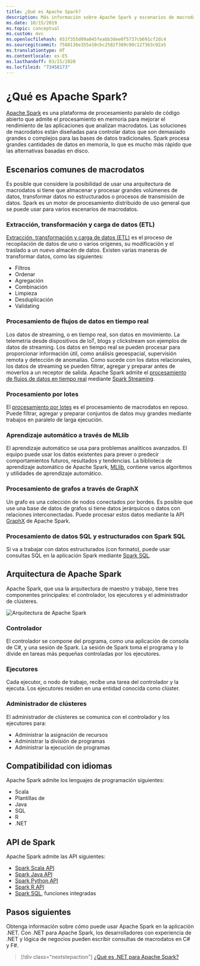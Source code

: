 ```yaml
---
title: ¿Qué es Apache Spark?
description: Más información sobre Apache Spark y escenarios de macrodatos.
ms.date: 10/15/2019
ms.topic: conceptual
ms.custom: mvc
ms.openlocfilehash: 653f355d09a045feabb3dee0f5737cb691cf2dc4
ms.sourcegitcommit: 7588136e355e10cbc2582f389c90c127363c02a5
ms.translationtype: HT
ms.contentlocale: es-ES
ms.lasthandoff: 03/15/2020
ms.locfileid: "73458173"
---
```

# <a name="what-is-apache-spark"></a>¿Qué es Apache Spark?

[Apache Spark](https://spark.apache.org/) es una plataforma de procesamiento paralelo de código abierto que admite el procesamiento en memoria para mejorar el rendimiento de las aplicaciones que analizan macrodatos. Las soluciones de macrodatos están diseñadas para controlar datos que son demasiado grandes o complejos para las bases de datos tradicionales. Spark procesa grandes cantidades de datos en memoria, lo que es mucho más rápido que las alternativas basadas en disco.

## <a name="common-big-data-scenarios"></a>Escenarios comunes de macrodatos

Es posible que considere la posibilidad de usar una arquitectura de macrodatos si tiene que almacenar y procesar grandes volúmenes de datos, transformar datos no estructurados o procesos de transmisión de datos. Spark es un motor de procesamiento distribuido de uso general que se puede usar para varios escenarios de macrodatos.

### <a name="extract-transform-and-load-etl"></a>Extracción, transformación y carga de datos (ETL)

[Extracción, transformación y carga de datos (ETL)](/azure/architecture/data-guide/relational-data/etl) es el proceso de recopilación de datos de uno o varios orígenes, su modificación y el traslado a un nuevo almacén de datos. Existen varias maneras de transformar datos, como las siguientes:

* Filtros
* Ordenar
* Agregación
* Combinación
* Limpieza
* Desduplicación
* Validating

### <a name="real-time-data-stream-processing"></a>Procesamiento de flujos de datos en tiempo real

Los datos de streaming, o en tiempo real, son datos en movimiento. La telemetría desde dispositivos de IoT, blogs y clickstream son ejemplos de datos de streaming. Los datos en tiempo real se pueden procesar para proporcionar información útil, como análisis geoespacial, supervisión remota y detección de anomalías. Como sucede con los datos relacionales, los datos de streaming se pueden filtrar, agregar y preparar antes de moverlos a un receptor de salida. Apache Spark admite el [procesamiento de flujos de datos en tiempo real](/azure/architecture/data-guide/big-data/real-time-processing) mediante [Spark Streaming](https://spark.apache.org/streaming/).

### <a name="batch-processing"></a>Procesamiento por lotes

El [procesamiento por lotes](/azure/architecture/data-guide/big-data/batch-processing) es el procesamiento de macrodatos en reposo. Puede filtrar, agregar y preparar conjuntos de datos muy grandes mediante trabajos en paralelo de larga ejecución.

### <a name="machine-learning-through-mllib"></a>Aprendizaje automático a través de MLlib

El aprendizaje automático se usa para problemas analíticos avanzados. El equipo puede usar los datos existentes para prever o predecir comportamientos futuros, resultados y tendencias. La biblioteca de aprendizaje automático de Apache Spark, [MLlib](https://spark.apache.org/mllib/), contiene varios algoritmos y utilidades de aprendizaje automático.

### <a name="graph-processing-through-graphx"></a>Procesamiento de grafos a través de GraphX

Un grafo es una colección de nodos conectados por bordes. Es posible que use una base de datos de grafos si tiene datos jerárquicos o datos con relaciones interconectadas. Puede procesar estos datos mediante la API [GraphX](https://spark.apache.org/graphx/) de Apache Spark.

### <a name="sql-and-structured-data-processing-with-spark-sql"></a>Procesamiento de datos SQL y estructurados con Spark SQL

Si va a trabajar con datos estructurados (con formato), puede usar consultas SQL en la aplicación Spark mediante [Spark SQL](https://spark.apache.org/sql/).

## <a name="apache-spark-architecture"></a>Arquitectura de Apache Spark

Apache Spark, que usa la arquitectura de maestro y trabajo, tiene tres componentes principales: el controlador, los ejecutores y el administrador de clústeres.

![Arquitectura de Apache Spark](media/spark-architecture.png)

### <a name="driver"></a>Controlador

El controlador se compone del programa, como una aplicación de consola de C#, y una sesión de Spark. La sesión de Spark toma el programa y lo divide en tareas más pequeñas controladas por los ejecutores.

### <a name="executors"></a>Ejecutores

Cada ejecutor, o nodo de trabajo, recibe una tarea del controlador y la ejecuta. Los ejecutores residen en una entidad conocida como clúster.

### <a name="cluster-manager"></a>Administrador de clústeres

El administrador de clústeres se comunica con el controlador y los ejecutores para:

* Administrar la asignación de recursos
* Administrar la división de programas
* Administrar la ejecución de programas

## <a name="language-support"></a>Compatibilidad con idiomas

Apache Spark admite los lenguajes de programación siguientes:

* Scala
* Plantillas de
* Java
* SQL
* R
* .NET

## <a name="spark-apis"></a>API de Spark

Apache Spark admite las API siguientes:

* [Spark Scala API](https://spark.apache.org/docs/2.2.0/api/scala/index.html)
* [Spark Java API](https://spark.apache.org/docs/2.2.0/api/java/index.html)
* [Spark Python API](https://spark.apache.org/docs/2.2.0/api/python/index.html)
* [Spark R API](https://spark.apache.org/docs/2.2.0/api/R/index.html)
* [Spark SQL](https://spark.apache.org/docs/latest/api/sql/index.html), funciones integradas

## <a name="next-steps"></a>Pasos siguientes

Obtenga información sobre cómo puede usar Apache Spark en la aplicación .NET. Con .NET para Apache Spark, los desarrolladores con experiencia de .NET y lógica de negocios pueden escribir consultas de macrodatos en C# y F#.
> [!div class="nextstepaction"]
> [¿Qué es .NET para Apache Spark?](what-is-apache-spark-dotnet.md)
